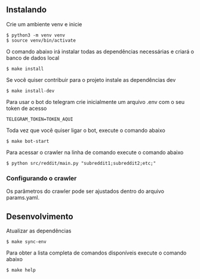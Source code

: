 
## Instalando

Crie um ambiente venv e inicie

```
$ python3 -m venv venv
$ source venv/bin/activate
```
O comando abaixo irá instalar todas as dependências necessárias e criará o banco de dados 
local
```
$ make install
```
Se você quiser contribuir para o projeto instale as dependências dev
```
$ make install-dev
```
Para usar o bot do telegram crie inicialmente um arquivo .env com o seu token de acesso
```
TELEGRAM_TOKEN=TOKEN_AQUI
```
Toda vez que você quiser ligar o bot, execute o comando abaixo
```
$ make bot-start
```
Para acessar o crawler na linha de comando execute o comando abaixo
```
$ python src/reddit/main.py "subreddit1;subreddit2;etc;"
```
### Configurando o crawler
Os parâmetros do crawler pode ser ajustados dentro do arquivo params.yaml.

## Desenvolvimento
Atualizar as dependências
```
$ make sync-env
```
Para obter a lista completa de comandos disponíveis execute o comando abaixo
```
$ make help
```